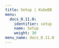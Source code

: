 ```yaml
---
title: Setup | KubeDB
menu:
  docs_0.11.0:
    identifier: setup
    name: Setup
    weight: 30
menu_name: docs_0.11.0
---
```



